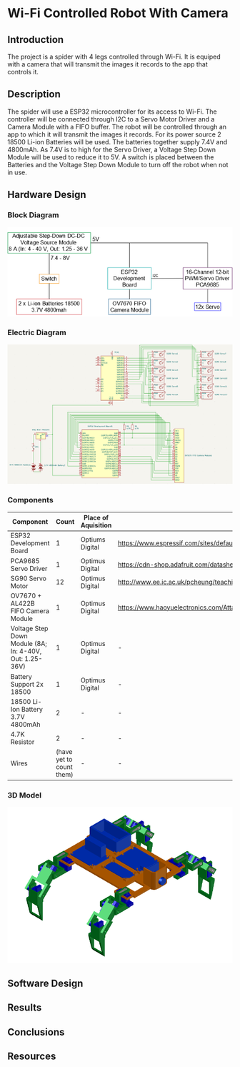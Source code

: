 # Wi-Fi Controlled Robot With Camera

## Introduction

  The project is a spider with 4 legs controlled through Wi-Fi. It is equiped with a camera that will transmit the images it records to the app that controls it.

## Description

  The spider will use a ESP32 microcontroller for its access to Wi-Fi. The controller will be connected through I2C to a Servo Motor Driver and a Camera Module with a FIFO buffer. The robot will be controlled through an app to which it will transmit the images it records. For its power source 2 18500 Li-ion Batteries will be used. The batteries together supply 7.4V and 4800mAh. As 7.4V is to high for the Servo Driver, a Voltage Step Down Module will be used to reduce it to 5V. A switch is placed between the Batteries and the Voltage Step Down Module to turn off the robot when not in use.

## Hardware Design

### Block Diagram

![screenshot](Media/ShcemaBlocV2.png)

### Electric Diagram

![screenshot](Media/ShcemaElectricaV1.png)

### Components

| Component | Count | Place of Aquisition | Datasheet |
|-----------|-------|---------------------|---------- |
| ESP32 Development Board | 1 | Optiums Digital | https://www.espressif.com/sites/default/files/documentation/esp32_datasheet_en.pdf |
| PCA9685 Servo Driver | 1 | Optimus Digital | https://cdn-shop.adafruit.com/datasheets/PCA9685.pdf |
| SG90 Servo Motor | 12 | Optimus Digital | http://www.ee.ic.ac.uk/pcheung/teaching/DE1_EE/stores/sg90_datasheet.pdf |
| OV7670 + AL422B FIFO Camera Module | 1 | Optimus Digital | https://www.haoyuelectronics.com/Attachment/OV7670%20+%20AL422B%28FIFO%29%20Camera%20Module%28V2.0%29/OV7670%20Implementation%20Guide%20%28V1.0%29.pdf|
| Voltage Step Down Module (8A; In: 4-40V, Out: 1.25-36V) | 1 | Optimus Digital | - |
| Battery Support 2x 18500 | 1 | Optimus Digital | - |
| 18500 Li-Ion Battery 3.7V 4800mAh | 2 | - | - |
| 4.7K Resistor | 2 | - | - |
| Wires | (have yet to count them) | - | - |

### 3D Model

![screenshot](Media/Model3DV1.png)

## Software Design

## Results

## Conclusions

## Resources
